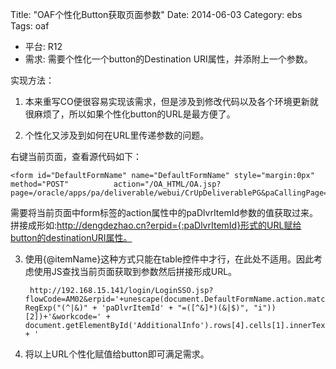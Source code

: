 Title: "OAF个性化Button获取页面参数"
Date: 2014-06-03
Category: ebs
Tags: oaf

- 平台: R12    
- 需求: 需要个性化一个button的Destination URI属性，并添附上一个参数。

实现方法：

1. 本来重写CO便很容易实现该需求，但是涉及到修改代码以及各个环境更新就很麻烦了，所以如果个性化button的URL是最方便了。

2. 个性化又涉及到如何在URL里传递参数的问题。  

右键当前页面，查看源代码如下：      

	<form id="DefaultFormName" name="DefaultFormName" style="margin:0px" method="POST" 			action="/OA_HTML/OA.jsp?page=/oracle/apps/pa/deliverable/webui/CrUpDeliverablePG&paCallingPage=DLVLIST&paCallingMode=VIEW&paProjectId=106691&paDeliverableId=113287&paDlvrItemId=106962&&addBreadCrumb=RP&_ti=1696581738&PersonalizationParam=PersonalizationParamAdmin&retainAM=Y&oapc=28">


需要将当前页面中form标签的action属性中的paDlvrItemId参数的值获取过来。拼接成形如:http://dengdezhao.cn?erpid={:paDlvrItemId}形式的URL赋给button的destinationURI属性。

3. 使用{@itemName}这种方式只能在table控件中才行，在此处不适用。因此考虑使用JS查找当前页面获取到参数然后拼接形成URL。



		http://192.168.15.141/login/LoginSSO.jsp?flowCode=AM02&erpid='+unescape(document.DefaultFormName.action.match(new RegExp("(^|&)" + 'paDlvrItemId' + "=([^&]*)(&|$)", "i"))[2])+'&workcode=' + document.getElementById('AdditionalInfo').rows[4].cells[1].innerText + '




4. 将以上URL个性化赋值给button即可满足需求。

